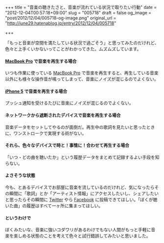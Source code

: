 +++
title = "音楽の聴きたさと、音楽が流れている状況で取りたい行動"
date = "2012-12-04T00:57:18+09:00"
slug = "005718"
draft = false
og_image = "post/2012/12/04/005718-og-image.png"
original_url = "http://june29.hatenablog.jp/entry/2012/12/04/005718"

+++

<p>「もっと音楽が空間を満たしている状況で過ごそう」と思ってみたのだけれど、色々と上手くいかないってことがわかってきた。ムズムズしています。</p>

<div class="section">
    <h4>
<a class="keyword" href="http://d.hatena.ne.jp/keyword/MacBook%20Pro">MacBook Pro</a> で音楽を再生する場合</h4>
    <p>いつも作業に使っている <a class="keyword" href="http://d.hatena.ne.jp/keyword/MacBook%20Pro">MacBook Pro</a> で音楽を再生すると、再生している音楽以外にも様々な操作音が鳴ってしまって、音楽にノイズが混じるのでよくない。</p>

</div>
<div class="section">
    <h4>
<a class="keyword" href="http://d.hatena.ne.jp/keyword/iPhone%205">iPhone 5</a> で音楽を再生する場合</h4>
    <p>プッシュ通知を受けるたびに音楽にノイズが混じるのでよくない。</p>

</div>
<div class="section">
    <h4>ネットワークから遮断されたデバイスで音楽を再生する場合</h4>
    <p>音楽データをセットしてやるのが面倒だ。再生中の歌詞を見たいと思ったときに、ワンストロークで実現する術がない。</p>

</div>
<div class="section">
    <h4>それら、色々なデバイスで時と！事情に！合わせて再生する場合</h4>
    <p>「いつ・どの曲を聴いたか」という履歴データをまとめて記録するよい手段を知らない。</p>

</div>
<div class="section">
    <h4>よさそうな状態</h4>
    <p>今も、とあるデバイスでお部屋に音楽を流しているのだけれど、気になったらその瞬間に「歌詞」とか「アーティスト情報」にアクセスしたいし、シェアしたいと思ったらその瞬間に <a class="keyword" href="http://d.hatena.ne.jp/keyword/Twitter">Twitter</a> やら <a class="keyword" href="http://d.hatena.ne.jp/keyword/Facebook">Facebook</a> に投稿できてほしい。「ぼくが聴いた曲」の履歴はすべて一ヶ所に集まってほしい。</p>

</div>
<div class="section">
    <h4>というわけで</h4>
    <p>ぼくみたいな、音楽に強いコダワリがあるわけでもない人間がもっと手軽に音楽を楽しめる状態のことを考えて色々と試行錯誤してみたいと思いました。</p>

</div>
